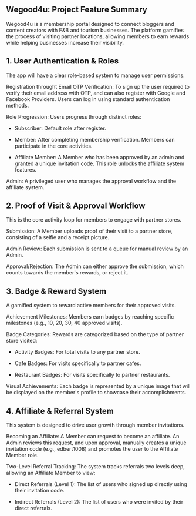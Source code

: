 ## Wegood4u: Project Feature Summary
Wegood4u is a membership portal designed to connect bloggers and content creators with F&B and tourism businesses. The platform gamifies the process of visiting partner locations, allowing members to earn rewards while helping businesses increase their visibility.

## 1. User Authentication & Roles
The app will have a clear role-based system to manage user permissions.

Registration throught Email OTP Verification: To sign up the user required to verify their email address with OTP, and can also register with Google and Facebook Providers. Users can log in using standard authentication methods.

Role Progression: Users progress through distinct roles:

- Subscriber: Default role after register. 

- Member: After completing membership verification. Members can participate in the core activities.

- Affiliate Member: A Member who has been approved by an admin and granted a unique invitation code. This role unlocks the affiliate system features.

Admin: A privileged user who manages the approval workflow and the affiliate system.

## 2. Proof of Visit & Approval Workflow
This is the core activity loop for members to engage with partner stores.

Submission: A Member uploads proof of their visit to a partner store, consisting of a selfie and a receipt picture.

Admin Review: Each submission is sent to a queue for manual review by an Admin.

Approval/Rejection: The Admin can either approve the submission, which counts towards the member's rewards, or reject it.

## 3. Badge & Reward System
A gamified system to reward active members for their approved visits.

Achievement Milestones: Members earn badges by reaching specific milestones (e.g., 10, 20, 30, 40 approved visits).

Badge Categories: Rewards are categorized based on the type of partner store visited:

- Activity Badges: For total visits to any partner store.

- Cafe Badges: For visits specifically to partner cafes.

- Restaurant Badges: For visits specifically to partner restaurants.

Visual Achievements: Each badge is represented by a unique image that will be displayed on the member's profile to showcase their accomplishments.

## 4. Affiliate & Referral System
This system is designed to drive user growth through member invitations.

Becoming an Affiliate: A Member can request to become an affiliate. An Admin reviews this request, and upon approval, manually creates a unique invitation code (e.g., edbert1008) and promotes the user to the Affiliate Member role.

Two-Level Referral Tracking: The system tracks referrals two levels deep, allowing an Affiliate Member to view:

- Direct Referrals (Level 1): The list of users who signed up directly using their invitation code.

- Indirect Referrals (Level 2): The list of users who were invited by their direct referrals.